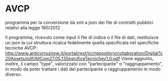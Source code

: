 # AVCP
programma per la conversione da xml a json dei file di contratti pubblici relativi alla legge 190/2012

Il programma, ricevuto come input il file di indice o il file di dati, restituisce un json la cui struttura ricalca fedelmente quella specificata nel specifiche tecniche AVCP: http://www.anticorruzione.it/portal/rest/jcr/repository/collaboration/Digital%20Assets/pdf/AllCom27.05.13SpecificeTecnichev1.0.pdf 
Viene aggiunto, inoltre, il campo "type", valorizzato con  "partecipante" o  "raggruppamento", in modo da poter trattare i dati del partecipante o raggruppamento in modo diverso. 
